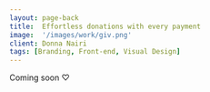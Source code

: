 ```yaml
---
layout: page-back
title:  Effortless donations with every payment
image:  '/images/work/giv.png'
client: Donna Nairi
tags: [Branding, Front-end, Visual Design]
---
```

Coming soon ♡